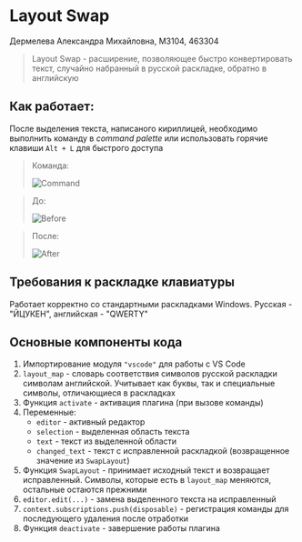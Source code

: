 # Layout Swap

Дермелева Александра Михайловна, M3104, 463304

> Layout Swap - расширение, позволяющее быстро конвертировать текст, случайно набранный в русской раскладке, обратно в английскую

## Как работает:

После выделения текста, написаного кириллицей, необходимо выполнить команду в *command palette* или использовать горячие клавиши `Alt + L` для быстрого доступа

>Команда:
>
>![Command](https://github.com/user-attachments/assets/d1662694-1d8a-46dc-899d-17ab20e642dc) 

>До:
>
>![Before](https://github.com/user-attachments/assets/62d4b392-ade4-44a2-96ae-54c0deefa8d3)

>После:
>
>![After](https://github.com/user-attachments/assets/af285ed1-1012-4b20-915f-5cbd2e03d40d)


## Требования к раскладке клавиатуры

Работает корректно со стандартными раскладками Windows. Русская - "ЙЦУКЕН", английская - "QWERTY"


## Основные компоненты кода

1. Импортирование модуля `"vscode"` для работы с VS Code
2. `layout_map` - словарь соответствия символов русской раскладки символам английской. Учитывает как буквы, так и специальные символы, отличающиеся в раскладках
3. Функция `activate` - активация плагина (при вызове команды)
4. Переменные:
    - `editor` - активный редактор
    - `selection` - выделенная область текста
    - `text` - текст из выделенной области
    - `changed_text` - текст с исправленной раскладкой (возвращенное значение из `SwapLayout`)
5. Функция `SwapLayout` - принимает исходный текст и возвращает исправленный. Символы, которые есть в `layout_map` меняются, остальные остаются прежними
6. `editor.edit(...)` - замена выделенного текста на исправленный
7. `context.subscriptions.push(disposable)` - регистрация команды для последующего удаления после отработки
8. Функция `deactivate` - завершение работы плагина
